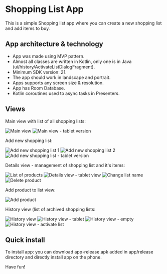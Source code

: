 # Shopping List App

This is a simple Shopping list app where you can create a new shopping list and add items to buy.

## App architecture & technology

- App was made using MVP pattern.
- Almost all classes are written in Kotlin, only one is in Java (ui/history/ActivateListDialogFragment).
- Minimum SDK version: 21.
- The app should work in landscape and portrait.
- Apps supports any screen size & resolution.
- App has Room Database.
- Kotlin coroutines used to async tasks in Presenters.

## Views

Main view with list of all shopping lists:

![Main view](/screenshots/MainView.png)
![Main view - tablet version](/screenshots/MainViewTablet.png)


Add new shopping list:

![Add new shopping list 1](/screenshots/AddListView1.png)
![Add new shopping list 2](/screenshots/AddListView2.png)
![Add new shopping list - tablet version](/screenshots/AddListViewTablet.png)


Details view - management of shopping list and it's items:

![List of products](/screenshots/DetailsView.png)
![Details view - tablet view](/screenshots/DetailsViewTablet.png)
![Change list name](/screenshots/DetailsViewChangeName.png)
![Delete product](/screenshots/DetailsViewDeleteProduct.png)

Add product to list view:

![Add product](/screenshots/AddProductView.png)


History view (list of archived shopping lists:

![History view](/screenshots/HistoryView.png)
![History view - tablet](/screenshots/HistoryViewTablet.png)
![History view - empty](/screenshots/HistoryViewEmpty.png)
![History view - activate list](/screenshots/HistoryViewActivateList.png)


## Quick install

To install app: you can download app-release.apk added in app/release directory and directly install app on the phone.

Have fun!